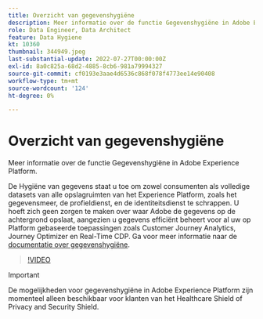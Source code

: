 ```yaml
---
title: Overzicht van gegevenshygiëne
description: Meer informatie over de functie Gegevenshygiëne in Adobe Experience Platform.
role: Data Engineer, Data Architect
feature: Data Hygiene
kt: 10360
thumbnail: 344949.jpeg
last-substantial-update: 2022-07-27T00:00:00Z
exl-id: 8a0c825a-68d2-4885-8cb6-981a79994327
source-git-commit: cf0193e3aae4d6536c868f078f4773ee14e90408
workflow-type: tm+mt
source-wordcount: '124'
ht-degree: 0%

---
```


# Overzicht van gegevenshygiëne

Meer informatie over de functie Gegevenshygiëne in Adobe Experience Platform.

De Hygiëne van gegevens staat u toe om zowel consumenten als volledige datasets van alle opslagruimten van het Experience Platform, zoals het gegevensmeer, de profieldienst, en de identiteitsdienst te schrappen. U hoeft zich geen zorgen te maken over waar Adobe de gegevens op de achtergrond opslaat, aangezien u gegevens efficiënt beheert voor al uw op Platform gebaseerde toepassingen zoals Customer Journey Analytics, Journey Optimizer en Real-Time CDP. Ga voor meer informatie naar de [documentatie over gegevenshygiëne](https://experienceleague.adobe.com/docs/experience-platform/hygiene/home.html).

>[!VIDEO](https://video.tv.adobe.com/v/344949?quality=12&learn=on)

>[!IMPORTANT]
>
> De mogelijkheden voor gegevenshygiëne in Adobe Experience Platform zijn momenteel alleen beschikbaar voor klanten van het Healthcare Shield of Privacy and Security Shield.

